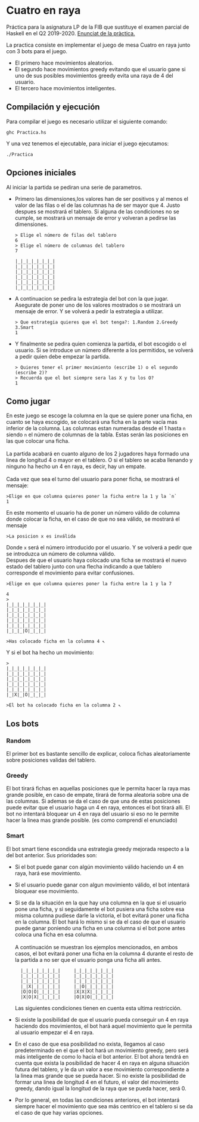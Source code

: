 # Cuatro en raya
Práctica para la asignatura LP de la FIB que sustituye el examen parcial de Haskell en el Q2 2019-2020. [Enunciat de la pràctica. ](https://github.com/jordi-petit/lp-quatre-en-ratlla)

La practica consiste en implementar el juego de mesa Cuatro en raya junto con 3 bots para el juego. 
* El primero hace movimientos aleatorios.
* El segundo hace movimientos greedy evitando que el usuario gane si uno de sus posibles movimientos greedy evita una raya de 4 del usuario.
* El tercero hace movimientos inteligentes.

## Compilación y ejecución
Para compilar el juego es necesario utilizar el siguiente comando:
```
ghc Practica.hs
```

Y una vez tenemos el ejecutable, para iniciar el juego ejecutamos: 

```
./Practica
```

## Opciones iniciales
Al iniciar la partida se pediran una serie de parametros. 
* Primero las dimensiones,los valores han de ser positivos y al menos el valor de las filas o el de las columnas ha de ser mayor que 4. Justo despues se mostrará el tablero. Si alguna de las condiciones no se cumple, se mostrará un mensaje de error y volveran a pedirse las dimensiones.

    ```
    > Elige el número de filas del tablero
    6
    > Elige el número de columnas del tablero
    7

    |_|_|_|_|_|_|_|
    |_|_|_|_|_|_|_|
    |_|_|_|_|_|_|_|
    |_|_|_|_|_|_|_|
    |_|_|_|_|_|_|_|
    |_|_|_|_|_|_|_|
    ```

* A continuacion se pedira la estrategia del bot con la que jugar. Asegurate de poner uno de los valores mostrados o se mostrará un mensaje de error. Y se volverá a pedir la estrategia a utilizar.
    ```
    > Que estrategia quieres que el bot tenga?: 1.Random 2.Greedy 3.Smart
    1
    ```
* Y finalmente se pedira quien comienza la partida, el bot escogido o el usuario. Si se introduce un número diferente a los permitidos, se volverá a pedir quien debe empezar la partida.

    ```
    > Quieres tener el primer movimiento (escribe 1) o el segundo (escribe 2)?
    > Recuerda que el bot siempre sera las X y tu los O?
    1
    ```

## Como jugar
En este juego se escoge la columna en la que se quiere poner una ficha, en cuanto se haya escogido, se colocará una ficha en la parte vacía mas inferior de la columna.
Las columnas estan numeradas desde el 1 hasta `n` siendo `n` el número de columnas de la tabla. Estas serán las posiciones en las que colocar  una ficha.<br><br>
La partida acabará en cuanto alguno de los 2 jugadores haya formado una linea de longitud 4 o mayor en el tablero. O si el tablero se acaba llenando y ninguno ha hecho un 4 en raya, es decir, hay un empate. <br><br>
Cada vez que sea el turno del usuario para poner ficha, se mostrará el mensaje:

```
>Elige en que columna quieres poner la ficha entre la 1 y la `n`
1
```
En este momento el usuario ha de poner un número válido de columna donde colocar la ficha, en el caso de que no sea válido, se mostrará el mensaje
```
>La posicion x es inválida
```
Donde `x` será el número introducido por el usuario.
Y se volverá a pedir que se introduzca un número de columna válido.<br>
Despues de que el usuario haya colocado una ficha se mostrará el nuevo estado del tablero junto con una flecha indicando a que tablero corresponde el movimiento para evitar confusiones.

```
>Elige en que columna quieres poner la ficha entre la 1 y la 7

4
>
|_|_|_|_|_|_|_|
|_|_|_|_|_|_|_|
|_|_|_|_|_|_|_|
|_|_|_|_|_|_|_| 
|_|_|_|_|_|_|_|
|_|_|_|O|_|_|_|

>Has colocado ficha en la columna 4 ↖
```
Y si el bot ha hecho un movimiento:
```
>
|_|_|_|_|_|_|_|
|_|_|_|_|_|_|_|
|_|_|_|_|_|_|_|
|_|_|_|_|_|_|_|
|_|_|_|_|_|_|_|
|_|X|_|O|_|_|_|

>El bot ha colocado ficha en la columna 2 ↖
```

## Los bots
### Random
El primer bot es bastante sencillo de explicar, coloca fichas aleatoriamente sobre posiciones validas del tablero.
### Greedy
El bot tirará fichas en aquellas posiciones que le permita hacer la raya mas grande posible, en caso de empate, tirará de forma aleatoria sobre una de las columnas.   Si ademas se da el caso de que una de estas posiciones puede evitar que el usuario haga un 4 en raya, entonces el bot tirará alli. El bot no intentará bloquear un 4 en raya del usuario si eso no le permite hacer la linea mas grande posible. (es como comprendí el enunciado)
### Smart
El bot smart tiene escondida una estrategia greedy mejorada respecto a la del bot anterior. Sus prioridades son:
* Si el bot puede ganar con algún movimiento válido haciendo un 4 en raya, hará ese movimiento.
* Si el usuario puede ganar con algun movimiento válido, el bot intentará bloquear ese movimiento.

* Si se da la situación en la que hay una columna en la que si el usuario pone una ficha, y si seguidamente el bot pusiera una ficha sobre esa misma columna pudiese darle la victoria, el bot evitará poner una ficha en la columna. El bot hará lo mismo si se da el caso de que el usuario puede ganar poniendo una ficha en una columna si el bot pone antes coloca una ficha en esa columna. <br><br>
   A continuación se muestran los ejemplos mencionados, en ambos casos, el bot evitará poner una ficha en la columna 4 durante el resto de la partida a no ser que el usuario ponga una ficha alli antes.
  ```
    |_|_|_|_|_|_|_|     |_|_|_|_|_|_|_|
    |_|_|_|_|_|_|_|     |_|_|_|_|_|_|_|
    |_|_|_|_|_|_|_|     |_|_|_|_|_|_|_|
    |_|X|_|_|_|_|_|     |_|O|_|_|_|_|_|
    |O|O|O|_|_|_|_|     |X|X|X|_|_|_|_|
    |X|O|X|_|_|_|_|     |O|X|O|_|_|_|_|
  ```
  Las siguientes condiciones tienen en cuenta esta ultima restricción.<br>
* Si existe la posibilidad de que el usuario pueda conseguir un 4 en raya haciendo dos movimientos, el bot hará aquel movimiento que le permita al usuario empezar el 4 en raya.
* En el caso de que esa posibilidad no exista, llegamos al caso predeterminado en el que el bot hará un movimiento greedy, pero será más inteligente de como lo hacia el bot anterior. El bot ahora tendrá en cuenta que exista la posibilidad de hacer 4 en raya en alguna situación futura del tablero, y le da un valor a ese movimiento correspondiente a la linea mas grande que se pueda hacer. Si no existe la posibilidad de formar una linea de longitud 4 en el futuro, el valor del movimiento greedy, dando igual la longitud de la raya que se pueda hacer, será 0.
* Por lo general, en todas las condiciones anteriores, el bot intentará siempre hacer el movimiento que sea más centrico en el tablero si se da el caso de que hay varias opciones.